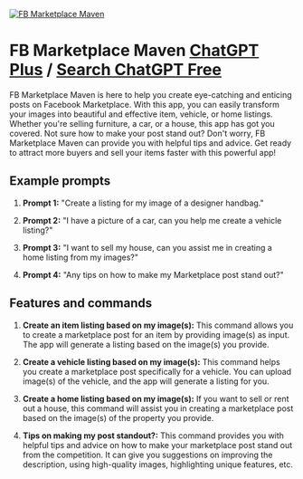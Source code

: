 
[![FB Marketplace Maven](https://files.oaiusercontent.com/file-UxCDp0fUBegaJinD7P9OdST9?se=2123-10-17T16%3A20%3A48Z&sp=r&sv=2021-08-06&sr=b&rscc=max-age%3D31536000%2C%20immutable&rscd=attachment%3B%20filename%3D1df72874-3f0e-4cfa-af5d-72e9dbf50195.png&sig=fOXaeER6xrIYP2wqaSx48CEmpYhMWJ%2BHT7Dk1YwShMA%3D)](https://chat.openai.com/g/g-EJeYSPqOq-fb-marketplace-maven)

# FB Marketplace Maven [ChatGPT Plus](https://chat.openai.com/g/g-EJeYSPqOq-fb-marketplace-maven) / [Search ChatGPT Free](https://gptcall.net/index.html#/?search=FB%20Marketplace%20Maven)

FB Marketplace Maven is here to help you create eye-catching and enticing posts on Facebook Marketplace. With this app, you can easily transform your images into beautiful and effective item, vehicle, or home listings. Whether you're selling furniture, a car, or a house, this app has got you covered. Not sure how to make your post stand out? Don't worry, FB Marketplace Maven can provide you with helpful tips and advice. Get ready to attract more buyers and sell your items faster with this powerful app!

## Example prompts

1. **Prompt 1:** "Create a listing for my image of a designer handbag."

2. **Prompt 2:** "I have a picture of a car, can you help me create a vehicle listing?"

3. **Prompt 3:** "I want to sell my house, can you assist me in creating a home listing from my images?"

4. **Prompt 4:** "Any tips on how to make my Marketplace post stand out?"

## Features and commands

1. **Create an item listing based on my image(s):** This command allows you to create a marketplace post for an item by providing image(s) as input. The app will generate a listing based on the image(s) you provide.

2. **Create a vehicle listing based on my image(s):** This command helps you create a marketplace post specifically for a vehicle. You can upload image(s) of the vehicle, and the app will generate a listing for you.

3. **Create a home listing based on my image(s):** If you want to sell or rent out a house, this command will assist you in creating a marketplace post based on the image(s) of the property you provide. 

4. **Tips on making my post standout?:** This command provides you with helpful tips and advice on how to make your marketplace post stand out from the competition. It can give you suggestions on improving the description, using high-quality images, highlighting unique features, etc.


